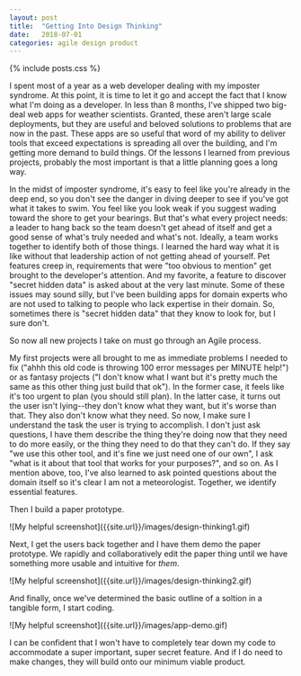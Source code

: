 ```yaml
---
layout: post
title:  "Getting Into Design Thinking"
date:   2018-07-01
categories: agile design product
---
```


{% include posts.css %}

I spent most of a year as a web developer dealing with my imposter syndrome. At this point, it is time to let it go and accept the fact that I know what I'm doing as a developer. In less than 8 months, I've shipped two big-deal web apps for weather scientists. Granted, these aren't large scale deployments, but they are useful and beloved solutions to problems that are now in the past. These apps are so useful that word of my ability to deliver tools that exceed expectations is spreading all over the building, and I'm getting more demand to build things. Of the lessons I learned from previous projects, probably the most important is that a little planning goes a long way.

In the midst of imposter syndrome, it's easy to feel like you're already in the deep end, so you don't see the danger in diving deeper to see if you've got what it takes to swim. You feel like you look weak if you suggest wading toward the shore to get your bearings. But that's what every project needs: a leader to hang back so the team doesn't get ahead of itself and get a good sense of what's truly needed and what's not. Ideally, a team works together to identify both of those things. I learned the hard way what it is like without that leadership action of not getting ahead of yourself. Pet features creep in, requirements that were "too obvious to mention" get brought to the developer's attention. And my favorite, a feature to discover "secret hidden data" is asked about at the very last minute. Some of these issues may sound silly, but I've been building apps for domain experts who are not used to talking to people who lack expertise in their domain. So, sometimes there is "secret hidden data" that they know to look for, but I sure don't.

So now all new projects I take on must go through an Agile process.

My first projects were all brought to me as immediate problems I needed to fix ("ahhh this old code is throwing 100 error messages per MINUTE help!") or as fantasy projects ("I don't know what I want but it's pretty much the same as this other thing just build that ok"). In the former case, it feels like it's too urgent to plan (you should still plan). In the latter case, it turns out the user isn't lying--they don't know what they want, but it's worse than that. They also don't know what they need. So now, I make sure I understand the task the user is trying to accomplish. I don't just ask questions, I have them describe the thing they're doing now that they need to do more easily, or the thing they need to do that they can't do. If they say "we use this other tool, and it's fine we just need one of our own", I ask "what is it about that tool that works for your purposes?", and so on. As I mention above, too, I've also learned to ask pointed questions about the domain itself so it's clear I am not a meteorologist. Together, we identify essential features.

Then I build a paper prototype.

<p class="with-image" markdown="1">
  ![My helpful screenshot]({{site.url}}/images/design-thinking1.gif)
</p>

Next, I get the users back together and I have them demo the paper prototype. We rapidly and collaboratively edit the paper thing until we have something more usable and intuitive for *them*.

<p class="with-image" markdown="1">
  ![My helpful screenshot]({{site.url}}/images/design-thinking2.gif)
</p>

And finally, once we've determined the basic outline of a soltion in a tangible form, I start coding.

<p class="with-image" markdown="1">
  ![My helpful screenshot]({{site.url}}/images/app-demo.gif)
</p>

I can be confident that I won't have to completely tear down my code to accommodate a super important, super secret feature. And if I do need to make changes, they will build onto our minimum viable product.
